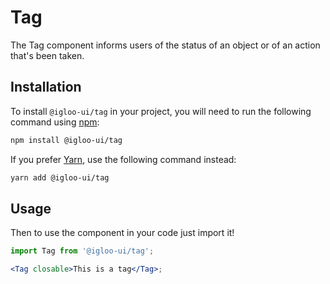 # Tag

The Tag component informs users of the status of an object or of an action that's been taken.

<ReferenceLinks />

## Installation

To install `@igloo-ui/tag` in your project, you will need to run the following command using [npm](https://www.npmjs.com/):

```bash
npm install @igloo-ui/tag
```

If you prefer [Yarn](https://classic.yarnpkg.com/en/), use the following command instead:

```bash
yarn add @igloo-ui/tag
```

## Usage

Then to use the component in your code just import it!

```jsx
import Tag from '@igloo-ui/tag';

<Tag closable>This is a tag</Tag>;
```
